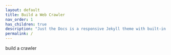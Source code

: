 ```yaml
---
layout: default
title: Build a Web Crawler
nav_order: 1
has_children: true
description: "Just the Docs is a responsive Jekyll theme with built-in search that is easily customizable and hosted on GitHub Pages."
permalink: /
---
```


build a crawler
